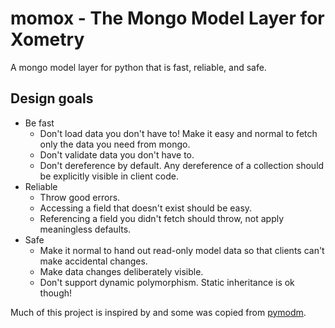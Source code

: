 # momox - The Mongo Model Layer for Xometry

A mongo model layer for python that is fast, reliable, and safe.

## Design goals

* Be fast
  * Don't load data you don't have to! Make it easy and normal to fetch only the data you need from mongo.
  * Don't validate data you don't have to.
  * Don't dereference by default. Any dereference of a collection should be explicitly visible in client code.
* Reliable
  * Throw good errors.
  * Accessing a field that doesn't exist should be easy.
  * Referencing a field you didn't fetch should throw, not apply meaningless defaults.
* Safe
  * Make it normal to hand out read-only model data so that clients can't make accidental changes.
  * Make data changes deliberately visible.
  * Don't support dynamic polymorphism. Static inheritance is ok though!

Much of this project is inspired by and some was copied from [pymodm](https://github.com/mongodb/pymodm).

